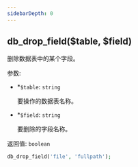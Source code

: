 ```yaml
---
sidebarDepth: 0
---
```


## db_drop_field($table, $field)

删除数据表中的某个字段。

参数:
- <span class="required">*</span>`$table`: `string`

  要操作的数据表名称。

- <span class="required">*</span>`$field`: `string`

  要删除的字段名称。

返回值: `boolean`


```php
db_drop_field('file', 'fullpath');
```
